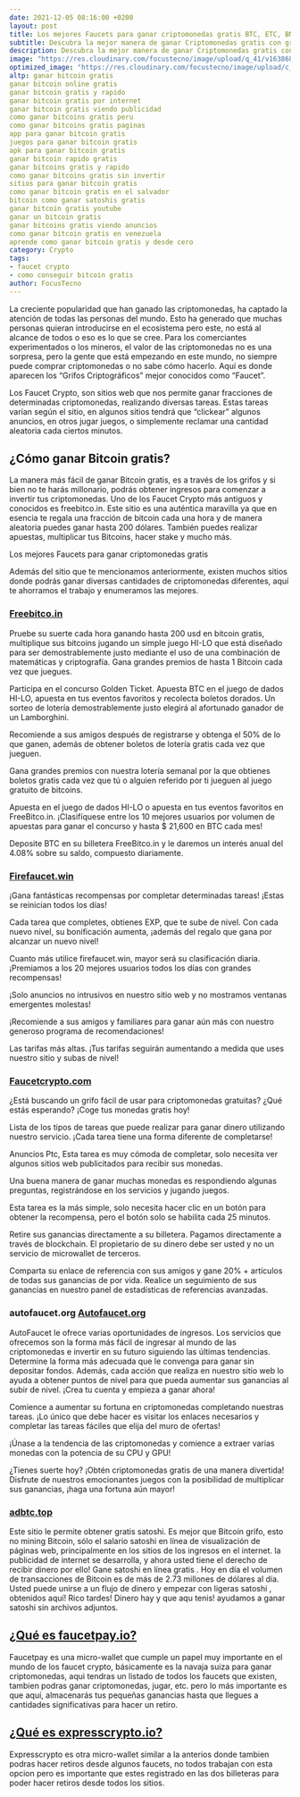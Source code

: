 ```yaml
---
date: 2021-12-05 08:16:00 +0200
layout: post
title: Los mejores Faucets para ganar criptomonedas gratis BTC, ETC, BNB…
subtitle: Descubra la mejor manera de ganar Criptomonedas gratis con grifos o faucet crypto, mediante, juegos, apuestas, anuncios o simplemente resolviendo un captcha cada hora
description: Descubra la mejor manera de ganar Criptomonedas gratis con grifos o faucet crypto, mediante, juegos, apuestas, anuncios o simplemente resolviendo un captcha cada hora
image: "https://res.cloudinary.com/focustecno/image/upload/q_41/v1638682975/los-mejores-faucet-de-criptomonedas_smggc3.jpg"
optimized_image: "https://res.cloudinary.com/focustecno/image/upload/c_scale,q_41,w_386/v1638682975/los-mejores-faucet-de-criptomonedas_smggc3.jpg"
altp: ganar bitcoin gratis
ganar bitcoin online gratis
ganar bitcoin gratis y rapido
ganar bitcoin gratis por internet
ganar bitcoin gratis viendo publicidad
como ganar bitcoins gratis peru
como ganar bitcoins gratis paginas
app para ganar bitcoin gratis
juegos para ganar bitcoin gratis
apk para ganar bitcoin gratis
ganar bitcoin rapido gratis
ganar bitcoins gratis y rapido
como ganar bitcoins gratis sin invertir
sitios para ganar bitcoin gratis
como ganar bitcoin gratis en el salvador
bitcoin como ganar satoshis gratis
ganar bitcoin gratis youtube
ganar un bitcoin gratis
ganar bitcoins gratis viendo anuncios
como ganar bitcoin gratis en venezuela
aprende como ganar bitcoin gratis y desde cero
category: Crypto
tags:
- faucet crypto
- como conseguir bitcoin gratis
author: FocusTecno
---
```

La creciente popularidad que han ganado las criptomonedas, ha captado la atención de todas las personas del mundo. Esto ha generado que muchas personas quieran introducirse en el ecosistema pero este, no está al alcance de todos o eso es lo que se cree. Para los comerciantes experimentados o los mineros, el valor de las criptomonedas no es una sorpresa, pero la gente que está empezando en este mundo, no siempre puede comprar criptomonedas o no sabe cómo hacerlo. Aquí es donde aparecen los “Grifos Criptográficos” mejor conocidos como “Faucet”. 

Los Faucet Crypto, son sitios web que nos permite ganar fracciones de determinadas criptomonedas, realizando diversas tareas. Estas tareas varían según el sitio, en algunos sitios tendrá que “clickear” algunos anuncios, en otros jugar juegos, o simplemente reclamar una cantidad aleatoria cada ciertos minutos. 

## ¿Cómo ganar Bitcoin gratis?

La manera más fácil de ganar Bitcoin gratis, es a través de los grifos y si bien no te harás millonario, podrás obtener ingresos para comenzar a invertir tus criptomonedas. Uno de los Faucet Crypto más antiguos y conocidos es freebitco.in. Este sitio es una auténtica maravilla ya que en esencia te regala una fracción de bitcoin cada una hora y de manera aleatoria puedes ganar hasta 200 dólares. También puedes realizar apuestas, multiplicar tus Bitcoins, hacer stake y mucho más. 

Los mejores Faucets para ganar criptomonedas gratis

Además del sitio que te mencionamos anteriormente, existen muchos sitios donde podrás ganar diversas cantidades de criptomonedas diferentes, aquí te ahorramos el trabajo y enumeramos las mejores.

###  [Freebitco.in](https://freebitco.in/?r=38091872)

Pruebe su suerte cada hora ganando hasta 200 usd en bitcoin gratis, multiplique sus bitcoins jugando un simple juego HI-LO que está diseñado para ser demostrablemente justo mediante el uso de una combinación de matemáticas y criptografía. Gana grandes premios de hasta 1 Bitcoin cada vez que juegues. 

Participa en el concurso Golden Ticket. Apuesta BTC en el juego de dados HI-LO, apuesta en tus eventos favoritos y recolecta boletos dorados. Un sorteo de lotería demostrablemente justo elegirá al afortunado ganador de un Lamborghini.

Recomiende a sus amigos después de registrarse y obtenga el 50% de lo que ganen, además de obtener boletos de lotería gratis cada vez que jueguen.

Gana grandes premios con nuestra lotería semanal por la que obtienes boletos gratis cada vez que tú o alguien referido por ti jueguen al juego gratuito de bitcoins.

Apuesta en el juego de dados HI-LO o apuesta en tus eventos favoritos en FreeBitco.in. ¡Clasifíquese entre los 10 mejores usuarios por volumen de apuestas para ganar el concurso y hasta $ 21,600 en BTC cada mes!

Deposite BTC en su billetera FreeBitco.in y le daremos un interés anual del 4.08% sobre su saldo, compuesto diariamente.


### [Firefaucet.win](https://firefaucet.win/ref/264408)

¡Gana fantásticas recompensas por completar determinadas tareas! ¡Estas se reinician todos los días!

Cada tarea que completes, obtienes EXP, que te sube de nivel. Con cada nuevo nivel, su bonificación aumenta, ¡además del regalo que gana por alcanzar un nuevo nivel!

Cuanto más utilice firefaucet.win, mayor será su clasificación diaria. ¡Premiamos a los 20 mejores usuarios todos los días con grandes recompensas!

¡Solo anuncios no intrusivos en nuestro sitio web y no mostramos ventanas emergentes molestas!

¡Recomiende a sus amigos y familiares para ganar aún más con nuestro generoso programa de recomendaciones!

Las tarifas más altas. ¡Tus tarifas seguirán aumentando a medida que uses nuestro sitio y subas de nivel!


### [Faucetcrypto.com](https://faucetcrypto.com/ref/101062)

¿Está buscando un grifo fácil de usar para criptomonedas gratuitas? ¿Qué estás esperando? ¡Coge tus monedas gratis hoy!

Lista de los tipos de tareas que puede realizar para ganar dinero utilizando nuestro servicio. ¡Cada tarea tiene una forma diferente de completarse!

Anuncios Ptc, Esta tarea es muy cómoda de completar, solo necesita ver algunos sitios web publicitados para recibir sus monedas.

Una buena manera de ganar muchas monedas es respondiendo algunas preguntas, registrándose en los servicios y jugando juegos.

Esta tarea es la más simple, solo necesita hacer clic en un botón para obtener la recompensa, pero el botón solo se habilita cada 25 minutos.

Retire sus ganancias directamente a su billetera. Pagamos directamente a través de blockchain. El propietario de su dinero debe ser usted y no un servicio de microwallet de terceros.

Comparta su enlace de referencia con sus amigos y gane 20% + artículos de todas sus ganancias de por vida. Realice un seguimiento de sus ganancias en nuestro panel de estadísticas de referencias avanzadas.

### autofaucet.org [Autofaucet.org](https://bit.ly/3lAAy4Z)

AutoFaucet le ofrece varias oportunidades de ingresos. Los servicios que ofrecemos son la forma más fácil de ingresar al mundo de las criptomonedas e invertir en su futuro siguiendo las últimas tendencias. Determine la forma más adecuada que le convenga para ganar sin depositar fondos. Además, cada acción que realiza en nuestro sitio web lo ayuda a obtener puntos de nivel para que pueda aumentar sus ganancias al subir de nivel. ¡Crea tu cuenta y empieza a ganar ahora!

Comience a aumentar su fortuna en criptomonedas completando nuestras tareas. ¡Lo único que debe hacer es visitar los enlaces necesarios y completar las tareas fáciles que elija del muro de ofertas!

¡Únase a la tendencia de las criptomonedas y comience a extraer varias monedas con la potencia de su CPU y GPU!

¿Tienes suerte hoy? ¡Obtén criptomonedas gratis de una manera divertida! Disfrute de nuestros emocionantes juegos con la posibilidad de multiplicar sus ganancias, ¡haga una fortuna aún mayor!

### [adbtc.top](https://adbtc.top/)

Este sitio le permite obtener gratis satoshi. Es mejor que Bitcoin grifo, esto no mining Bitcoin, sólo el salario satoshi en línea de visualización de páginas web, principalmente en los sitios de los ingresos en el internet.
la publicidad de internet se desarrolla, y ahora usted tiene el derecho de recibir dinero por ello! Gane satoshi en línea gratis .
Hoy en día el volumen de transacciones de Bitcoin es de más de 2.73 millones de dólares al día. Usted puede unirse a un flujo de dinero y empezar con ligeras satoshi , obtenidos aquí! Rico tardes! Dinero hay y que aqu tenis!
ayudamos a ganar satoshi sin archivos adjuntos.


## [¿Qué es faucetpay.io?](https://faucetpay.io/?r=89756)

Faucetpay es una micro-wallet que cumple un papel muy importante en el mundo de los faucet crypto, básicamente es la navaja suiza para ganar criptomonedas, aqui tendras un listado de todos los faucets que existen, tambien podras ganar criptomonedas, jugar, etc. pero lo más importante es que aquí, almacenarás tus pequeñas ganancias hasta que llegues a cantidades significativas para hacer un retiro. 


## [¿Qué es expresscrypto.io?](https://expresscrypto.io/signup?referral=51076)

Expresscrypto es otra micro-wallet similar a la anterios donde tambien podras hacer retiros desde algunos faucets, no todos trabajan con esta opcion pero es importante que estes registrado en las dos billeteras para poder hacer retiros desde todos los sitios.
